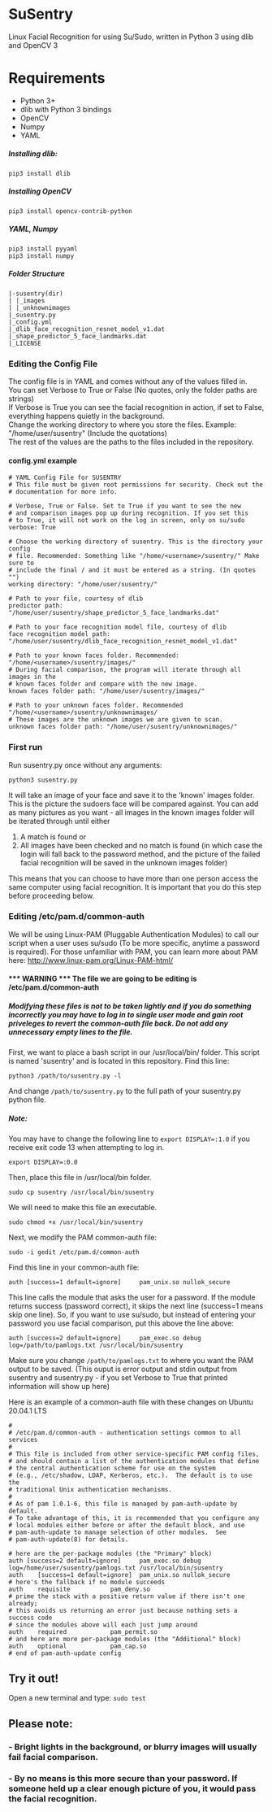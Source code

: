 # SuSentry
Linux Facial Recognition for using Su/Sudo, written in Python 3 using dlib and OpenCV 3

# Requirements
- Python 3+
- dlib with Python 3 bindings
- OpenCV
- Numpy
- YAML

##### Installing dlib: 
```
pip3 install dlib
```

##### Installing OpenCV
```
pip3 install opencv-contrib-python
```
##### YAML, Numpy
```
pip3 install pyyaml
pip3 install numpy
```

##### Folder Structure
```
|-susentry(dir)      
| |_images
| |_unknownimages
|_susentry.py
|_config.yml
|_dlib_face_recognition_resnet_model_v1.dat
|_shape_predictor_5_face_landmarks.dat
|_LICENSE
```

### Editing the Config File

The config file is in YAML and comes without any of the values filled in.\
You can set Verbose to True or False (No quotes, only the folder paths are strings)\
If Verbose is True you can see the facial recognition in action, if set to False, everything happens quietly in the background.\
Change the working directory to where you store the files. Example: "/home/user/susentry" (Include the quotations)\
The rest of the values are the paths to the files included in the repository.

#### config.yml example
```
# YAML Config File for SUSENTRY
# This file must be given root permissions for security. Check out the 
# documentation for more info.

# Verbose, True or False. Set to True if you want to see the new
# and comparison images pop up during recognition. If you set this
# to True, it will not work on the log in screen, only on su/sudo
verbose: True

# Choose the working directory of susentry. This is the directory your config
# file. Recommended: Something like "/home/<username>/susentry/" Make sure to
# include the final / and it must be entered as a string. (In quotes "")
working directory: "/home/user/susentry/"

# Path to your file, courtesy of dlib
predictor path: "/home/user/susentry/shape_predictor_5_face_landmarks.dat"

# Path to your face recognition model file, courtesy of dlib
face recognition model path: "/home/user/susentry/dlib_face_recognition_resnet_model_v1.dat"

# Path to your known faces folder. Recommended: "/home/<username>/susentry/images/"
# During facial comparison, the program will iterate through all images in the
# known faces folder and compare with the new image.
known faces folder path: "/home/user/susentry/images/"

# Path to your unknown faces folder. Recommended "/home/<username>/susentry/unknownimages/
# These images are the unknown images we are given to scan.
unknown faces folder path: "/home/user/susentry/unknownimages/"
```

### First run

Run susentry.py once without any arguments: 
```
python3 susentry.py
```

It will take an image of your face and save it to the 'known' images folder. This is the picture the sudoers face will be compared against. 
You can add as many pictures as you want - all images in the known images folder will be iterated through until either
1) A match is found
or
2) All images have been checked and no match is found (in which case the login will fall back to the password method, and the picture of the failed facial recognition will be saved in the unknown images folder)

This means that you can choose to have more than one person access the same computer using facial recognition.
It is important that you do this step before proceeding below.

### Editing /etc/pam.d/common-auth 

We will be using Linux-PAM (Pluggable Authentication Modules) to call our script when a user uses su/sudo (To be more specific, anytime a password is required).
For those unfamiliar with PAM, you can learn more about PAM here:
http://www.linux-pam.org/Linux-PAM-html/

#### *** WARNING *** The file we are going to be editing is /etc/pam.d/common-auth 
##### Modifying these files is not to be taken lightly and if you do something incorrectly you may have to log in to single user mode and gain root priveleges to revert the common-auth file back. Do not add any unnecessary empty lines to the file.

First, we want to place a bash script in our /usr/local/bin/ folder. This script is named 'susentry' and is located in this repository.
Find this line:
```
python3 /path/to/susentry.py -l
```
And change `/path/to/susentry.py` to the full path of your susentry.py python file.
##### Note:
You may have to change the following line to `export DISPLAY=:1.0` if you receive exit code 13 when attempting to log in.

```export DISPLAY=:0.0```

Then, place this file in /usr/local/bin folder.

```
sudo cp susentry /usr/local/bin/susentry
```

We will need to make this file an executable.

```
sudo chmod +x /usr/local/bin/susentry
```

Next, we modify the PAM common-auth file:

```
sudo -i gedit /etc/pam.d/common-auth
```

Find this line in your common-auth file:

```
auth [success=1 default=ignore]     pam_unix.so nullok_secure
```

This line calls the module that asks the user for a password. If the module returns success (password correct), it skips the next line (success=1 means skip one line). 
So, if you want to use su/sudo, but instead of entering your password you use facial comparison, put this above the line above:

```
auth [success=2 default=ignore]     pam_exec.so debug log=/path/to/pamlogs.txt /usr/local/bin/susentry
```

Make sure you change `/path/to/pamlogs.txt` to where you want the PAM output to be saved. (This ouput is error output and stdin output from susentry and susentry.py - if you set Verbose to True that printed information will show up here)

Here is an example of a common-auth file with these changes on Ubuntu 20.04.1 LTS
```
#
# /etc/pam.d/common-auth - authentication settings common to all services
#
# This file is included from other service-specific PAM config files,
# and should contain a list of the authentication modules that define
# the central authentication scheme for use on the system
# (e.g., /etc/shadow, LDAP, Kerberos, etc.).  The default is to use the
# traditional Unix authentication mechanisms.
#
# As of pam 1.0.1-6, this file is managed by pam-auth-update by default.
# To take advantage of this, it is recommended that you configure any
# local modules either before or after the default block, and use
# pam-auth-update to manage selection of other modules.  See
# pam-auth-update(8) for details.

# here are the per-package modules (the "Primary" block)
auth [success=2 default=ignore]     pam_exec.so debug log=/home/user/susentry/pamlogs.txt /usr/local/bin/susentry
auth	[success=1 default=ignore]	pam_unix.so nullok_secure
# here's the fallback if no module succeeds
auth	requisite			pam_deny.so
# prime the stack with a positive return value if there isn't one already;
# this avoids us returning an error just because nothing sets a success code
# since the modules above will each just jump around
auth	required			pam_permit.so
# and here are more per-package modules (the "Additional" block)
auth	optional			pam_cap.so 
# end of pam-auth-update config
```

## Try it out!

Open a new terminal and type:
`sudo test`



## Please note:
### - Bright lights in the background, or blurry images will usually fail facial comparison.
### - By no means is this more secure than your password. If someone held up a clear enough picture of you, it would pass the facial recognition. 

